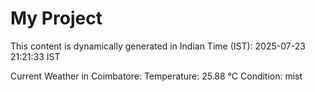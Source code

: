 # My Project

This content is dynamically generated in Indian Time (IST): 2025-07-23 21:21:33 IST


Current Weather in Coimbatore:
Temperature: 25.88 °C
Condition: mist
